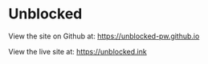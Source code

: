 # Unblocked

View the site on Github at: https://unblocked-pw.github.io

View the live site at: https://unblocked.ink

